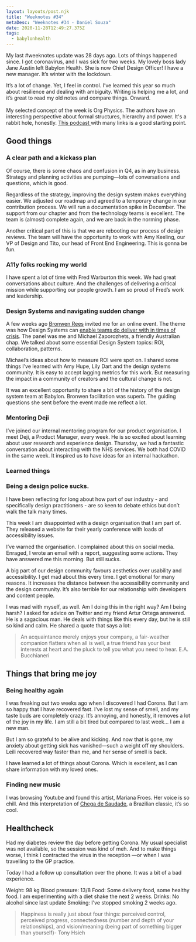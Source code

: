 ```yaml
---
layout: layouts/post.njk
title: "Weeknotes #34"
metaDesc: "Weeknotes #34 - Daniel Souza"
date: 2020-11-28T12:49:27.375Z
tags:
  - babylonhealth
---
```

My last #weeknotes update was 28 days ago. Lots of things happened since. I got coronavirus, and I was sick for two weeks. My lovely boss lady Jane Austin left Babylon Health. She is now Chief Design Officer! I have a new manager. It’s winter with the lockdown. 

It’s a lot of change. Yet, I feel in control. I’ve learned this year so much about resilience and dealing with ambiguity. Writing is helping me a lot, and it’s great to read my old notes and compare things. Onward.\
\
My selected concept of the week is Org Physics. The authors have an interesting  perspective about formal structures, hierarchy and power. It's a rabbit hole, honestly. [This podcast ](https://www.slideshare.net/npflaeging/betacodex11-the-3-structures-of-an-organization)with many links is a good starting point. 

## Good things

### A clear path and a kickass plan

Of course, there is some chaos and confusion in Q4, as in any business. Strategy and planning activities are pumping—lots of conversations and questions, which is good.

Regardless of the strategy, improving the design system makes everything easier. We adjusted our roadmap and agreed to a temporary change in our contribution process. We will run a documentation spike in December. The support from our chapter and from the technology teams is excellent. The team is (almost) complete again, and we are back in the norming phase.

Another critical part of this is that we are rebooting our process of design reviews. The team will have the opportunity to work with Amy Keeling, our VP of Design and Tito, our head of Front End Engineering. This is gonna be fun.

### A11y folks rocking my world

I have spent a lot of time with Fred Warburton this week. We had great conversations about culture. And the challenges of delivering a critical mission while supporting our people growth. I am so proud of Fred’s work and leadership.

### Design Systems and navigating sudden change

A few weeks ago [Bronwen Rees](https://www.bronwenrees.com/) invited me for an online event. The theme was how Design Systems can [enable teams do deliver with in times of crisis](https://vimeo.com/478264818). The panel was me and Michael Zaporozhets, a friendly Australian chap. We talked about some essential Design System topics: ROI, collaboration, patterns.

Michael’s ideas about how to measure ROI were spot on. I shared some things I’ve learned with Amy Hupe, Lily Dart and the design systems community. It is easy to accept lagging metrics for this work. But measuring the impact in a community of creators and the cultural change is not.

It was an excellent opportunity to share a bit of the history of the design system team at Babylon. Bronwen facilitation was superb. The guiding questions she sent before the event made me reflect a lot.

### Mentoring Deji

I’ve joined our internal mentoring program for our product organisation. I meet Deji, a Product Manager, every week. He is so excited about learning about user research and experience design. Thursday, we had a fantastic conversation about interacting with the NHS services. We both had COVID in the same week. It inspired us to have ideas for an internal hackathon.

### Learned things

### Being a design police sucks.

I have been reflecting for long about how part of our industry - and specifically design practitioners - are so keen to debate ethics but don’t walk the talk many times.

This week I am disappointed with a design organisation that I am part of. They released a website for their yearly conference with loads of accessibility issues.

I’ve warned the organisation. I complained about this on social media. Enraged, I wrote an email with a report, suggesting some actions. They have answered me this morning. But still sucks. 

A big part of our design community favours aesthetics over usability and accessibility. I get mad about this every time. I get emotional for many reasons. It increases the distance between the accessibility community and the design community. It’s also terrible for our relationship with developers and content people.

I was mad with myself, as well. Am I doing this in the right way? Am I being harsh? I asked for advice on Twitter and my friend Artur Ortega answered. He is a sagacious man. He deals with things like this every day, but he is still so kind and calm. He shared a quote that says a lot:

> An acquaintance merely enjoys your company, a fair-weather companion flatters when all is well, a true friend has your best interests at heart and the pluck to tell you what you need to hear. E.A. Bucchianeri

## Things that bring me joy

### Being healthy again

I was freaking out two weeks ago when I discovered I had Corona. But I am so happy that I have recovered fast. I’ve lost my sense of smell, and my taste buds are completely crazy. It’s annoying, and honestly, it removes a lot of the joy in my life. I am still a bit tired but compared to last week... I am a new man.

But I am so grateful to be alive and kicking. And now that is gone, my anxiety about getting sick has vanished—such a weight off my shoulders. Leili recovered way faster than me, and her sense of smell is back.

I have learned a lot of things about Corona. Which is excellent, as I can share information with my loved ones.

### Finding new music

I was browsing Youtube and found this artist, Mariana Froes. Her voice is so chill. And this interpretation of [Chega de Saudade](https://www.youtube.com/watch?v=nzpwj9mnli0), a Brazilian classic, it’s so cool.

## Healthcheck

Had my diabetes review the day before getting Corona. My usual specialist was not available, so the session was kind of meh. And to make things worse, I think I contracted the virus in the reception —or when I was travelling to the GP practice. 

Today I had a follow up consultation over the phone. It was a bit of a bad experience.

Weight: 98 kg
Blood pressure: 13/8
Food: Some delivery food, some healthy food. I am experimenting with a diet shake the next 2 weeks.
Drinks: No alcohol since last update
Smoking: I’ve stopped smoking 2 weeks ago.

> Happiness is really just about four things: perceived control, perceived progress, connectedness (number and depth of your relationships), and vision/meaning (being part of something bigger than yourself)- Tony Hsieh